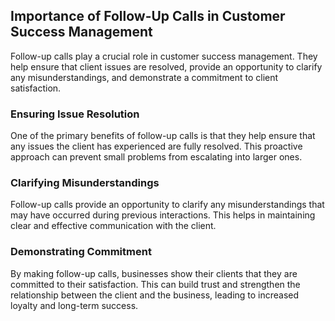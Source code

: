 ## Importance of Follow-Up Calls in Customer Success Management

Follow-up calls play a crucial role in customer success management. They help ensure that client issues are resolved, provide an opportunity to clarify any misunderstandings, and demonstrate a commitment to client satisfaction.

### Ensuring Issue Resolution

One of the primary benefits of follow-up calls is that they help ensure that any issues the client has experienced are fully resolved. This proactive approach can prevent small problems from escalating into larger ones.

### Clarifying Misunderstandings

Follow-up calls provide an opportunity to clarify any misunderstandings that may have occurred during previous interactions. This helps in maintaining clear and effective communication with the client.

### Demonstrating Commitment

By making follow-up calls, businesses show their clients that they are committed to their satisfaction. This can build trust and strengthen the relationship between the client and the business, leading to increased loyalty and long-term success.